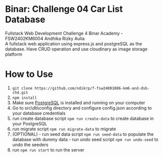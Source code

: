 # Binar: Challenge 04 Car List Database 
Fullstack Web Development Challenge 4 Binar Academy - FSW2402KM6004 Andhika Rizky Aulia  
A fullstack web application using express.js and postgreSQL as the database. Have CRUD operation and use cloudinary as image storage platform

# How to Use
1. `git clone https://github.com/ndikrp/f-fsw24001086-km6-and-dsb-ch4.git`
2. `npm install`
3. Make sure [PostgreSQL](https://www.postgresql.org/download/) is installed and running on your computer
4. Go to src\db\config directory and configure config.json according to your database credentials
5. run create database script `npm run create-data` to create database in your PostgreSQL
6. run migrate script `npm run migrate-data` to migrate
7. (OPTIONAL) - run seed data script `npm run seed-data` to populate the database with dummy data
              - run undo seed script `npm run undo-seed` to undo the seeders
8. run `npm run start` to run the server
